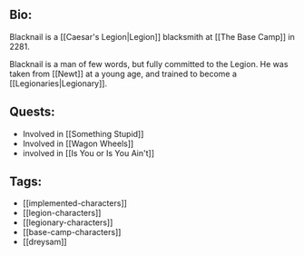 ## Bio:

Blacknail is a [[Caesar's Legion|Legion]] blacksmith at [[The Base Camp]] in 2281.

Blacknail is a man of few words, but fully committed to the Legion. He was taken from [[Newt]] at a young age, and trained to become a [[Legionaries|Legionary]].

## Quests:

- Involved in [[Something Stupid]]
- Involved in [[Wagon Wheels]]
- involved in [[Is You or Is You Ain't]]

## Tags:

- [[implemented-characters]]
- [[legion-characters]]
- [[legionary-characters]]
- [[base-camp-characters]]
- [[dreysam]]